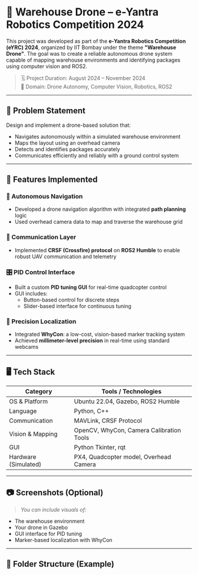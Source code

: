 # 🚁 Warehouse Drone – e-Yantra Robotics Competition 2024

This project was developed as part of the **e-Yantra Robotics Competition (eYRC) 2024**, organized by IIT Bombay under the theme **"Warehouse Drone"**. The goal was to create a reliable autonomous drone system capable of mapping warehouse environments and identifying packages using computer vision and ROS2.

> 🗓️ Project Duration: August 2024 – November 2024  
> 🧠 Domain: Drone Autonomy, Computer Vision, Robotics, ROS2

---

## 📌 Problem Statement

Design and implement a drone-based solution that:
- Navigates autonomously within a simulated warehouse environment
- Maps the layout using an overhead camera
- Detects and identifies packages accurately
- Communicates efficiently and reliably with a ground control system

---

## 🔧 Features Implemented 

### 🧠 Autonomous Navigation
- Developed a drone navigation algorithm with integrated **path planning** logic
- Used overhead camera data to map and traverse the warehouse grid

### 📡 Communication Layer
- Implemented **CRSF (Crossfire) protocol** on **ROS2 Humble** to enable robust UAV communication and telemetry

### 🎛️ PID Control Interface
- Built a custom **PID tuning GUI** for real-time quadcopter control
- GUI includes:
  - Button-based control for discrete steps
  - Slider-based interface for continuous tuning

### 🎯 Precision Localization
- Integrated **WhyCon**: a low-cost, vision-based marker tracking system
- Achieved **millimeter-level precision** in real-time using standard webcams

---

## 🖥️ Tech Stack

| Category         | Tools / Technologies                      |
|------------------|-------------------------------------------|
| OS & Platform    | Ubuntu 22.04, Gazebo, ROS2 Humble         |
| Language         | Python, C++                               |
| Communication    | MAVLink, CRSF Protocol                    |
| Vision & Mapping | OpenCV, WhyCon, Camera Calibration Tools  |
| GUI              | Python Tkinter, rqt                       |
| Hardware (Simulated) | PX4, Quadcopter model, Overhead Camera     |

---

## 📷 Screenshots (Optional)

> _You can include visuals of:_
- The warehouse environment
- Your drone in Gazebo
- GUI interface for PID tuning
- Marker-based localization with WhyCon

---

## 📁 Folder Structure (Example)

